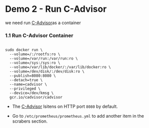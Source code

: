 # Demo 2 - Run C-Advisor

we need run [C-Advisor](https://github.com/google/cadvisor)as a container

### 1.1 Run C-Advisor Container

```

sudo docker run \
  --volume=/:/rootfs:ro \
  --volume=/var/run:/var/run:ro \
  --volume=/sys:/sys:ro \
  --volume=/var/lib/docker/:/var/lib/docker:ro \
  --volume=/dev/disk/:/dev/disk:ro \
  --publish=8080:8080 \
  --detach=true \
  --name=cadvisor \
  --privileged \
  --device=/dev/kmsg \
  gcr.io/cadvisor/cadvisor

```

* The [C-Advisor](https://github.com/google/cadvisor) lsitens on HTTP port `8080` by default.

* Go to `/etc/prometheus/prometheus.yml` to add another item in the scrabers section. 


